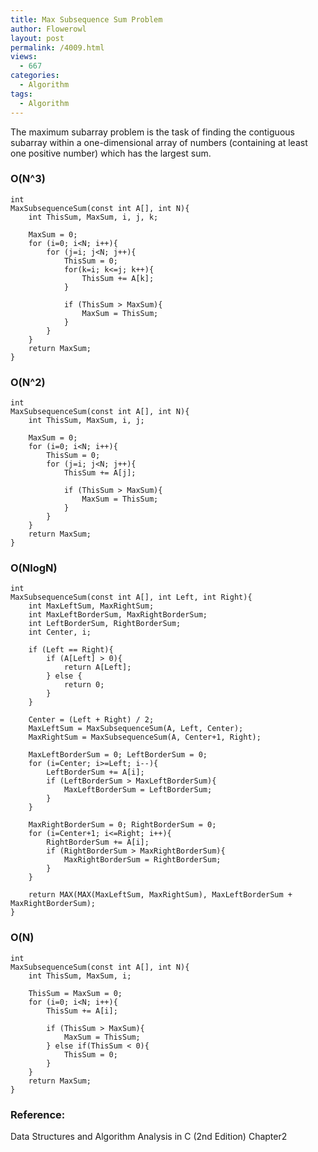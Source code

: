 ```yaml
---
title: Max Subsequence Sum Problem
author: Flowerowl
layout: post
permalink: /4009.html
views:
  - 667
categories:
  - Algorithm
tags:
  - Algorithm
---
```


The maximum subarray problem is the task of finding the contiguous subarray within a one-dimensional array of numbers (containing at least one positive number) which has the largest sum.



### O(N^3)

    int
    MaxSubsequenceSum(const int A[], int N){
        int ThisSum, MaxSum, i, j, k;

        MaxSum = 0;
        for (i=0; i<N; i++){
            for (j=i; j<N; j++){
                ThisSum = 0;
                for(k=i; k<=j; k++){
                    ThisSum += A[k];
                }

                if (ThisSum > MaxSum){
                    MaxSum = ThisSum;
                }
            }
        }
        return MaxSum;
    }

### O(N^2)

    int
    MaxSubsequenceSum(const int A[], int N){
        int ThisSum, MaxSum, i, j;

        MaxSum = 0;
        for (i=0; i<N; i++){
            ThisSum = 0;
            for (j=i; j<N; j++){
                ThisSum += A[j];

                if (ThisSum > MaxSum){
                    MaxSum = ThisSum;
                }
            }
        }
        return MaxSum;
    }

### O(NlogN)

    int
    MaxSubsequenceSum(const int A[], int Left, int Right){
        int MaxLeftSum, MaxRightSum;
        int MaxLeftBorderSum, MaxRightBorderSum;
        int LeftBorderSum, RightBorderSum;
        int Center, i;

        if (Left == Right){
            if (A[Left] > 0){
                return A[Left];
            } else {
                return 0;
            }
        }

        Center = (Left + Right) / 2;
        MaxLeftSum = MaxSubsequenceSum(A, Left, Center);
        MaxRightSum = MaxSubsequenceSum(A, Center+1, Right);

        MaxLeftBorderSum = 0; LeftBorderSum = 0;
        for (i=Center; i>=Left; i--){
            LeftBorderSum += A[i];
            if (LeftBorderSum > MaxLeftBorderSum){
                MaxLeftBorderSum = LeftBorderSum;
            }
        }

        MaxRightBorderSum = 0; RightBorderSum = 0;
        for (i=Center+1; i<=Right; i++){
            RightBorderSum += A[i];
            if (RightBorderSum > MaxRightBorderSum){
                MaxRightBorderSum = RightBorderSum;
            }
        }

        return MAX(MAX(MaxLeftSum, MaxRightSum), MaxLeftBorderSum + MaxRightBorderSum);
    }

### O(N)

    int
    MaxSubsequenceSum(const int A[], int N){
        int ThisSum, MaxSum, i;

        ThisSum = MaxSum = 0;
        for (i=0; i<N; i++){
            ThisSum += A[i];

            if (ThisSum > MaxSum){
                MaxSum = ThisSum;
            } else if(ThisSum < 0){
                ThisSum = 0;
            }
        }
        return MaxSum;
    }

### Reference:

Data Structures and Algorithm Analysis in C (2nd Edition) Chapter2
